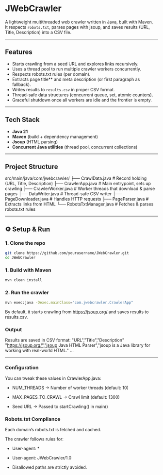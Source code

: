 # JWebCrawler

A lightweight multithreaded web crawler written in Java, built with Maven.  
It respects `robots.txt`, parses pages with jsoup, and saves results (URL, Title, Description) into a CSV file.

---

##  Features
- Starts crawling from a seed URL and explores links recursively.  
- Uses a thread pool to run multiple crawler workers concurrently.  
- Respects robots.txt rules (per domain).  
- Extracts page title** and meta description (or first paragraph as fallback).  
- Writes results to `results.csv` in proper CSV format.  
- Thread-safe data structures (concurrent queue, set, atomic counters).  
- Graceful shutdown once all workers are idle and the frontier is empty.  

---

## Tech Stack
- **Java 21**  
- **Maven** (build + dependency management)  
- **Jsoup** (HTML parsing)  
- **Concurrent Java utilities** (thread pool, concurrent collections)  

---

## Project Structure

src/main/java/com/jwebcrawler/
    ├── CrawlData.java # Record holding (URL, Title, Description)
    ├── CrawlerApp.java # Main entrypoint, sets up crawling
    ├── CrawlerWorker.java # Worker threads that download & parse pages
    ├── DataWriter.java # Thread-safe CSV writer
    ├── PageDownloader.java # Handles HTTP requests
    ├── PageParser.java # Extracts links from HTML
    └── RobotsTxtManager.java # Fetches & parses robots.txt rules

  
---

## ⚙️ Setup & Run

### 1. Clone the repo
```bash
git clone https://github.com/yourusername/JWebCrawler.git
cd JWebCrawler
```
### 1. Build with Maven
```bash
mvn clean install
```
### 2. Run the crawler
```bash
mvn exec:java -Dexec.mainClass="com.jwebcrawler.CrawlerApp"
```
By default, it starts crawling from https://jsoup.org/ and saves results to results.csv.

### Output
Results are saved in CSV format:
"URL","Title","Description"
"https://jsoup.org/","jsoup Java HTML Parser","jsoup is a Java library for working with real-world HTML."
...

---

### Configuration
You can tweak these values in CrawlerApp.java:

  - NUM_THREADS → Number of worker threads (default: 10)

  - MAX_PAGES_TO_CRAWL → Crawl limit (default: 1300)

  - Seed URL → Passed to startCrawling() in main()

### Robots.txt Compliance
Each domain’s robots.txt is fetched and cached.

The crawler follows rules for:

  - User-agent: *

  - User-agent: JWebCrawler/1.0

  - Disallowed paths are strictly avoided.


